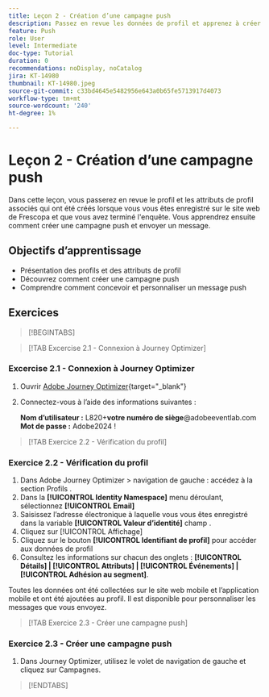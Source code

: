 ```yaml
---
title: Leçon 2 - Création d’une campagne push
description: Passez en revue les données de profil et apprenez à créer et à envoyer des notifications push à des audiences dans Journey Optimizer.
feature: Push
role: User
level: Intermediate
doc-type: Tutorial
duration: 0
recommendations: noDisplay, noCatalog
jira: KT-14980
thumbnail: KT-14980.jpeg
source-git-commit: c33bd4645e5482956e643a0b65fe5713917d4073
workflow-type: tm+mt
source-wordcount: '240'
ht-degree: 1%

---
```



# Leçon 2 - Création d’une campagne push

Dans cette leçon, vous passerez en revue le profil et les attributs de profil associés qui ont été créés lorsque vous vous êtes enregistré sur le site web de Frescopa et que vous avez terminé l&#39;enquête. Vous apprendrez ensuite comment créer une campagne push et envoyer un message.

## Objectifs d’apprentissage

* Présentation des profils et des attributs de profil
* Découvrez comment créer une campagne push
* Comprendre comment concevoir et personnaliser un message push

## Exercices

>[!BEGINTABS]

>[!TAB Excercise 2.1 - Connexion à Journey Optimizer]

### Excercise 2.1 - Connexion à Journey Optimizer

1. Ouvrir [Adobe Journey Optimizer](https://experience.adobe.com/#/@techmarketingdemos/sname:summit-ajo-lab/journey-optimizer/home){target="_blank"}
2. Connectez-vous à l’aide des informations suivantes :

   **Nom d’utilisateur :**   L820+**votre numéro de siège**@adobeeventlab.com
   **Mot de passe :**   Adobe2024 !

>[!TAB Exercice 2.2 - Vérification du profil]

### Exercice 2.2 - Vérification du profil

1. Dans Adobe Journey Optimizer > navigation de gauche : accédez à la section Profils .
2. Dans la **[!UICONTROL Identity Namespace]** menu déroulant, sélectionnez **[!UICONTROL Email]**
3. Saisissez l’adresse électronique à laquelle vous vous êtes enregistré dans la variable **[!UICONTROL Valeur d’identité]** champ .
4. Cliquez sur [!UICONTROL Affichage]
5. Cliquez sur le bouton **[!UICONTROL Identifiant de profil]** pour accéder aux données de profil
6. Consultez les informations sur chacun des onglets : **[!UICONTROL Détails] | [!UICONTROL Attributs] | [!UICONTROL Événements] | [!UICONTROL Adhésion au segment]**.

Toutes les données ont été collectées sur le site web mobile et l’application mobile et ont été ajoutées au profil. Il est disponible pour personnaliser les messages que vous envoyez.

>[!TAB Exercice 2.3 - Créer une campagne push]

### Exercice 2.3 - Créer une campagne push

1. Dans Journey Optimizer, utilisez le volet de navigation de gauche et cliquez sur Campagnes.

>[!ENDTABS]
